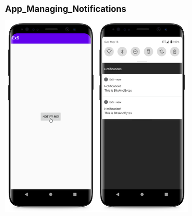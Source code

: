 # App_Managing_Notifications

<div style="display: flex">
<img src="resources/notify.png" alt="Image" width="300"/>

<img src="resources/notify-msg.png" alt="Image" width="300"/>

</div>
